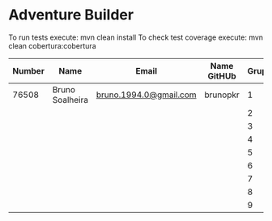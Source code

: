 # Adventure Builder

To run tests execute: mvn clean install
To check test coverage execute: mvn clean cobertura:cobertura

|   Number   |          Name           |            Email        |   Name GitHUb  | Grupo |
| ---------- | ----------------------- | ----------------------- | ---------------| ----- |
|76508       |Bruno Soalheira          |bruno.1994.0@gmail.com   |brunopkr        |   1   |
|            |                         |                         |                |   2   |
|            |                         |                         |                |   3   |
|            |                         |                         |                |   4   |
|            |                         |                         |                |   5   |
|            |                         |                         |                |   6   |
|            |                         |                         |                |   7   |
|            |                         |                         |                |   8   |
|            |                         |                         |                |   9   |
